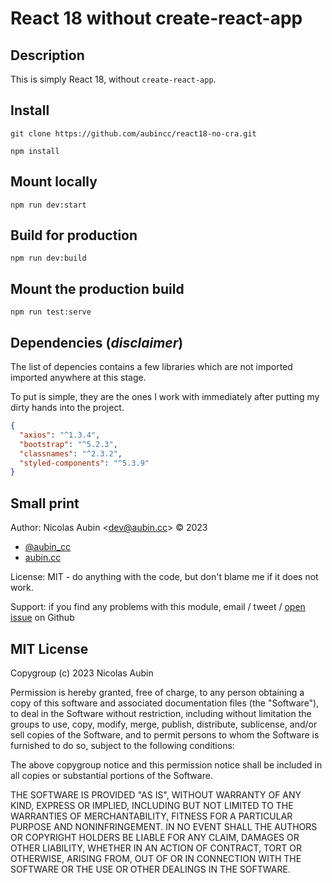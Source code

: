 # React 18 without create-react-app

## Description

This is simply React 18, without `create-react-app`.

## Install

`git clone https://github.com/aubincc/react18-no-cra.git`

`npm install`

## Mount locally

`npm run dev:start`

## Build for production

`npm run dev:build`

## Mount the production build

`npm run test:serve`

## Dependencies (_disclaimer_)

The list of depencies contains a few libraries which are not imported imported anywhere at this stage.

To put is simple, they are the ones I work with immediately after putting my dirty hands into the project.

```json
{
  "axios": "^1.3.4",
  "bootstrap": "^5.2.3",
  "classnames": "^2.3.2",
  "styled-components": "^5.3.9"
}
```

## Small print

Author: Nicolas Aubin &lt;dev@aubin.cc&gt; &copy; 2023

- [@aubin_cc](https://twitter.com/aubin_cc)
- [aubin.cc](https://aubin.cc)

License: MIT - do anything with the code, but don't blame me if it does not work.

Support: if you find any problems with this module, email / tweet /
[open issue](https://github.com/molobox/nodejs-api-renew-jwt/issues) on Github

## MIT License

Copygroup (c) 2023 Nicolas Aubin

Permission is hereby granted, free of charge, to any person
obtaining a copy of this software and associated documentation
files (the "Software"), to deal in the Software without
restriction, including without limitation the groups to use,
copy, modify, merge, publish, distribute, sublicense, and/or sell
copies of the Software, and to permit persons to whom the
Software is furnished to do so, subject to the following
conditions:

The above copygroup notice and this permission notice shall be
included in all copies or substantial portions of the Software.

THE SOFTWARE IS PROVIDED "AS IS", WITHOUT WARRANTY OF ANY KIND,
EXPRESS OR IMPLIED, INCLUDING BUT NOT LIMITED TO THE WARRANTIES
OF MERCHANTABILITY, FITNESS FOR A PARTICULAR PURPOSE AND
NONINFRINGEMENT. IN NO EVENT SHALL THE AUTHORS OR COPYRIGHT
HOLDERS BE LIABLE FOR ANY CLAIM, DAMAGES OR OTHER LIABILITY,
WHETHER IN AN ACTION OF CONTRACT, TORT OR OTHERWISE, ARISING
FROM, OUT OF OR IN CONNECTION WITH THE SOFTWARE OR THE USE OR
OTHER DEALINGS IN THE SOFTWARE.
